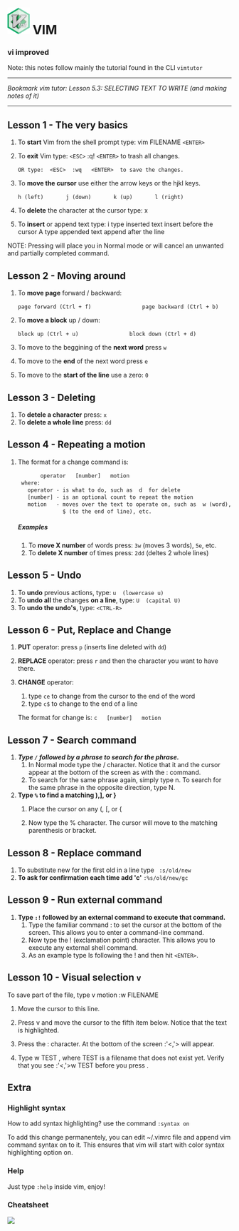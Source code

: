 # <img src="https://raw.githubusercontent.com/jgrecoarroyo/learningvim/master/img/vim_badge.png" data-canonical-src="https://raw.githubusercontent.com/jgrecoarroyo/learningvim/master/img/vim_badge.png" width="50" height="60" /> VIM

### vi improved

Note: this notes follow mainly the tutorial found in the CLI `vimtutor`

---

*Bookmark vim tutor: Lesson 5.3: SELECTING TEXT TO WRITE (and making notes of it)*

---

## Lesson 1 - The very basics


  1. To **start** Vim from the shell prompt type:  vim FILENAME `<ENTER>`
  2. To **exit** Vim type:     `<ESC>`   :q!   `<ENTER>`  to trash all changes.

         OR type:  <ESC>  :wq   <ENTER>  to save the changes.

  3. To **move the cursor** use either the arrow keys or the hjkl keys.

     ```
     h (left)       j (down)       k (up)       l (right)
     ```

  4. To **delete** the character at the cursor type:  x

  5. To **insert** or append text type:
         i   type inserted text   <ESC>         insert before the cursor
         A   type appended text   <ESC>         append after the line

NOTE: Pressing <ESC> will place you in Normal mode or will cancel an unwanted and partially completed command.



## Lesson 2 - Moving around

1. To **move page** forward / backward:

   ```
   page forward (Ctrl + f)                page backward (Ctrl + b)
   ```

2. To **move a block** up / down:

   ```
   block up (Ctrl + u)                block down (Ctrl + d)
   ```

3. To move to the beggining of the **next word** press `w`

4. To move to the **end** of the next word press `e`

5. To move to the **start of the line** use a zero:  `0`

## Lesson 3 - Deleting 

1. To **detele a character** press: `x`
2. To **delete a whole line** press: `dd`

## Lesson 4 - Repeating a motion

1. The format for a change command is:

              operator   [number]   motion
        where:
          operator - is what to do, such as  d  for delete
          [number] - is an optional count to repeat the motion
          motion   - moves over the text to operate on, such as  w (word),
                     $ (to the end of line), etc.

   ##### Examples

   1. To **move X number** of words press: `3w` (moves 3 words), `5e`, etc.
   2. To **delete X number** of times press: `2dd` (deltes 2 whole lines)

## Lesson 5  - Undo

1. To **undo** previous actions, type:                 `u  (lowercase u)`
2. To **undo all** the changes **on a line**, type:   `U  (capital U)`
3. To **undo the undo's**, type:  `<CTRL-R>`

## Lesson 6  - Put, Replace and Change 

1. **PUT** operator: press `p` (inserts line deleted with `dd`)
2. **REPLACE** operator: press `r`  and then the character you want to have there.
3. **CHANGE** operator: 
   1. type `ce`  to change from the cursor to the end of the word
   2. type `c$`  to change to the end of a line

   The format for change is: ```c   [number]   motion```

## Lesson 7 - Search command

1. ***Type  `/`  followed by a phrase to search for the phrase.*** 
   1. In Normal mode type the  /  character.  Notice that it and the cursor appear at the bottom of the screen as with the  :  command.
   2. To search for the same phrase again, simply type  n. To search for the same phrase in the opposite direction, type  N.
2. **Type `%` to find a matching ),], or }**
   1. Place the cursor on any (, [, or { 

   2. Now type the  %  character. The cursor will move to the matching parenthesis or bracket.

## Lesson 8 - Replace command

  1. To substitute new for the first old in a line type        ` :s/old/new`
  2. **To ask for confirmation each time add 'c'**             `:%s/old/new/gc`

## Lesson 9 - Run external command

1. **Type  `:!`  followed by an external command to execute that command.**
   1. Type the familiar command  :  to set the cursor at the bottom of the screen.  This allows you to enter a command-line command.
   2. Now type the  !  (exclamation point) character.  This allows you to execute any external shell command.
   3. As an example type   ls   following the ! and then hit `<ENTER>`.

## Lesson 10 - Visual selection `v`

To save part of the file, type  v  motion  :w FILENAME

  1. Move the cursor to this line.

  2. Press  v  and move the cursor to the fifth item below.  Notice that the
     text is highlighted.

  3. Press the  :  character.  At the bottom of the screen  :'<,'> will appear.

  4. Type  w TEST  , where TEST is a filename that does not exist yet.  Verify
     that you see  :'<,'>w TEST  before you press <ENTER>.







## Extra

### Highlight syntax

How to add syntax highlighting? use the command `:syntax on`

To add this change permanentely, you can edit ~/.vimrc file and append vim command syntax on to it. This ensures that vim will start with color syntax highlighting option on.





### Help

Just type `:help` inside vim, enjoy!

### Cheatsheet

<img src="http://zzyxx.wdfiles.com/local--files/tui-text-editors/vi-vim-cheat-sheet-belgian-azerty.svg">